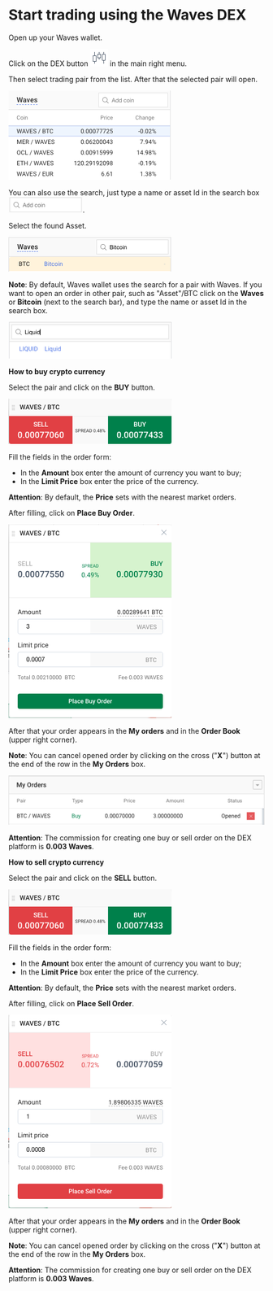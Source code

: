 # Start trading using the Waves DEX

Open up your Waves wallet.

Click on the DEX button ![](/_assets/dex_01.png) in the main right menu.

Then select trading pair from the list.
After that the selected pair will open.

![](/_assets/dex_02.png)

You can also use the search, just type a name or asset Id in the search box ![](/_assets/dex_03.png).

Select the found Asset.

![](/_assets/dex_04.png)

**Note**: By default, Waves wallet uses the search for a pair with Waves.
If you want to open an order in other pair, such as "Asset"/BTC click on the **Waves** or **Bitcoin** (next to the search bar), and type the name or asset Id in the search box.

![](/_assets/dex_05.png)

**How to buy crypto currency**

Select the pair and click on the **BUY** button.

![](/_assets/dex_06.png)

Fill the fields in the order form:

- In the **Amount** box enter the amount of currency you want to buy;
- In the **Limit Price** box enter the price of the currency.

**Attention**: By default, the **Price** sets with the nearest market orders.

After filling, click on **Place Buy Order**.

![](/_assets/dex_07.png)

After that your order appears in the **My orders** and in the **Order Book** (upper right corner).

**Note**: You can cancel opened order by clicking on the cross ("**X**") button at the end of the row in the **My Orders** box.

![](/_assets/dex_08.png)

**Attention**: The commission for creating one buy or sell order on the DEX platform is **0.003 Waves**.

**How to sell crypto currency**

Select the pair and click on the **SELL** button.

![](/_assets/dex_09.png)

Fill the fields in the order form:

- In the **Amount** box enter the amount of currency you want to buy;
- In the **Limit Price** box enter the price of the currency.

**Attention**: By default, the **Price** sets with the nearest market orders.

After filling, click on **Place Sell Order**.

![](/_assets/dex_10.png)

After that your order appears in the **My orders** and in the **Order Book** (upper right corner).

**Note**: You can cancel opened order by clicking on the cross ("**X**") button at the end of the row in the **My Orders** box.

**Attention**: The commission for creating one buy or sell order on the DEX platform is **0.003 Waves**.
